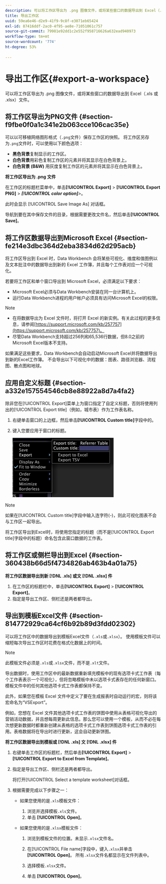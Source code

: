 ```yaml
---
description: 可以将工作区导出为 .png 图像文件，或将某些窗口的数据导出到 Excel（.xls 或 .xlsx）文件。
title: 导出工作区
uuid: 59ea6e46-d2e9-41f9-9c8f-e3071eb65424
exl-id: 87416ddf-2ac0-4f95-ae8e-71051061c757
source-git-commit: 79981e92dd1c2e552f958716626a632ead940973
workflow-type: tm+mt
source-wordcount: '774'
ht-degree: 53%

---
```


# 导出工作区{#export-a-workspace}

可以将工作区导出为 .png 图像文件，或将某些窗口的数据导出到 Excel（.xls 或 .xlsx）文件。

## 将工作区导出为PNG文件 {#section-f9fbe0f0a1c341e2b063cce106cac35e}

可以以可移植网络图形格式（`.png`文件）保存工作区的快照。 将工作区另存为`.png`文件时，可以使用以下颜色选项：

* **黑色背景**&#x200B;复制显示的工作区。
* **白色背景**&#x200B;用彩色复制工作区的元素并将其显示在白色背景上。
* **白色背景 (B&amp;W)** 用灰度复制工作区的元素并将其显示在白色背景上。

**将工作区导出为 .png 文件**

在工作区的标题栏菜单中，单击&#x200B;**[!UICONTROL Export]** > **[!UICONTROL Export PNG]** > ***[!UICONTROL color option]**>*。

此时会显示 [!UICONTROL Save Image As] 对话框。

导航到要在其中保存文件的目录，根据需要更改文件名，然后单击&#x200B;**[!UICONTROL Save]**。

## 将工作区数据导出到Microsoft Excel {#section-fe214e3dbc364d2eba3834d62d295acb}

将工作区导出到 Excel 时，Data Workbench 会将某些可视化、维度和值图例以及文本批注中的数据导出到新的 Excel 工作簿，并且每个工作表对应一个可视化。

若要将工作区和单个窗口导出到 Microsoft Excel，必须满足以下要求：

* Microsoft Excel必须与Data Workbench安装在同一台计算机上。
* 运行Data Workbench进程的用户帐户必须具有访问Microsoft Excel的权限。

>[!NOTE]
>
>* 在将数据导出为 Excel 文件时，将打开 Excel 的新实例。有关此过程的更多信息，请参阅[https://support.microsoft.com/kb/257757](https://support.microsoft.com/kb/257757)。
>* 尽管Data Workbench支持超过256列和65,536行数据，但8.0之前的Microsoft Excel版本不支持。
>


如果满足这些要求，Data Workbench会自动启动Microsoft Excel并将数据导出到新的Excel工作簿。 不会导出以下可视化中的数据：图表、路径浏览器、流程图、散点图和地球。

## 应用自定义标题 {#section-a332e157554546cb8e88922a8d7a4fa2}

除非您在[!UICONTROL Export]菜单上为窗口指定了自定义标题，否则将使用列出的[!UICONTROL Export title]（例如，城市表）作为工作表名称。

1. 右键单击窗口的上边框，然后单击&#x200B;**[!UICONTROL Custom title]**&#x200B;字段中的。
1. 键入您要应用于窗口的标题。

   ![](assets/mnu_window_TitleBar_Export.png)

>[!NOTE]
>
>如果在[!UICONTROL Custom title]字段中输入连字符(-)，则此可视化图表不会与工作区一起导出。

将工作区导出到Excel时，将使用您指定的标题（而不是[!UICONTROL Export title]字段中的标题）命名包含此窗口数据的工作表。

## 将工作区或侧栏导出到Excel {#section-360438b66d5f4734826ab463b4a01a75}

**将工作区数据导出到新 [!DNL .xls] 或文 [!DNL .xlsx] 件**

1. 在工作区的标题栏中，单击&#x200B;**[!UICONTROL Export]** > **[!UICONTROL Export]**。
1. 指定是导出工作区、侧栏还是两者都导出。

## 导出到模板Excel文件 {#section-814772929ca64cf6b92b89d3fdd02302}

可以将工作区中的数据导出到模板Excel文件（`.xls`或`.xlsx`）。 使用模板文件可以缩短每次导出工作区时花费在格式化数据上的时间。

>[!NOTE]
>
>此模板文件必须是`.xls`或`.xlsx`文件，而不是`.xlt`文件。

导出数据时，使用工作区中的最新数据重新填充模板中的现有选项卡式工作表（每个工作表表示一个可视化），但将忽略模板中未以选项卡式表存在的任何新窗口。模板文件中的任何其他选项卡式工作表都保持不变。

此外，如果您在模板 Excel 文件中定义了要在生成报表时自动运行的宏，则将该宏命名为“VSExport”。

例如，您想在 Excel 文件其他选项卡式工作表的饼图中使用从表格可视化导出的营销活动数据，并且想每周更新此信息。那么您可以使用一个模板，从而不必在每次想更新数据时都重新创建从表格的选项卡式工作表到饼图选项卡式工作表的引用。表格数据将在导出时进行更新，这会自动更新饼图。

**将工作区数据导出到模板或 [!DNL .xls] 文 [!DNL .xlsx] 件**

1. 右键单击工作区的标题栏，然后单击&#x200B;**[!UICONTROL Export]** > **[!UICONTROL Export to Excel from Template]**。
1. 指定是导出工作区、侧栏还是两者都导出。

   将打开[!UICONTROL Select a template worksheet]对话框。

1. 根据需要完成以下步骤之一：

   * 如果您使用的是`.xls`模板文件：

      1. 浏览并选择模板`.xls`文件。
      1. 单击 **[!UICONTROL Open]**。
   * 如果您使用的是`.xlsx`模板文件：

      1. 浏览到模板文件的位置。未显示`.xlsx`文件名。
      1. 在[!UICONTROL File name]字段中，键入`.xlsx`并单击&#x200B;**[!UICONTROL Open]**。 所有`.xlsx`文件名都显示在文件列表中。

      1. 选择模板`.xlsx`文件。
      1. 单击 **[!UICONTROL Open]**。
